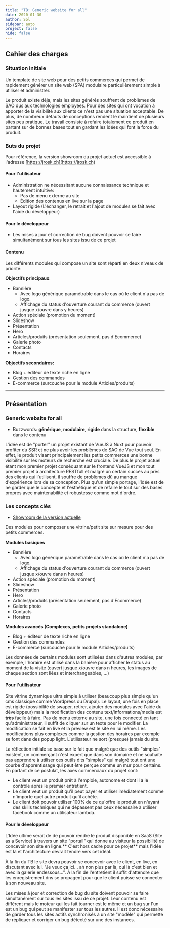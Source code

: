 ```yaml
---
title: "TB: Generic website for all"
date: 2020-01-30
author: Sol
sidebar: auto
project: false
hide: false
---
```


## Cahier des charges

### Situation initiale

Un template de site web pour des petits commerces qui permet de rapidement générer un site web (SPA) modulaire particulièrement simple à utiliser et administrer.

Le produit existe déja, mais les sites générés souffrent de problèmes de SAO dus aux technologies employées. Pour des sites qui ont vocation à apporter de la visibilité aux clients ce n'est pas une situation acceptable. De plus, de nombreux défauts de conceptions rendent le maintient de plusieurs sites peu pratique. Le travail consiste à refaire totalement ce produit en partant sur de bonnes bases tout en gardant les idées qui font la force du produit.

### Buts du projet

Pour référence, la version showroom du projet actuel est accessible à l'adresse [https://jrosk.ch](https://jrosk.ch)

#### Pour l'utilisateur
* Administration ne nécessitant aucune connaissance technique et hautement intuitive:
  * Pas de menu externe au site
  * Édition des contenus en live sur la page
* Layout rigide (L'échanger, le retrait et l'ajout de modules se fait avec l'aide du développeur)

#### Pour le développeur

* Les mises à jour et correction de bug doivent pouvoir se faire simultanément sur tous les sites issu de ce projet

#### Contenu
Les différents modules qui compose un site sont réparti en deux niveaux de priorité:

**Objectifs principaux**:
* Bannière
  * Avec logo générique paramétrable dans le cas où le client n'a pas de logo.
  * Affichage du status d'ouverture courant du commerce (ouvert jusque x/ouvre dans y heures)
* Action spéciale (promotion du moment)
* Slideshow
* Présentation
* Hero
* Articles/produits (présentation seulement, pas d'Ecommerce)
* Galerie photo
* Contacts
* Horaires

**Objectifs secondaires:**
* Blog + éditeur de texte riche en ligne
* Gestion des commandes
* E-commerce (surcouche pour le module Articles/produits)


---


## Présentation

### Generic website for all

* Buzzwords: **générique**, **modulaire**, **rigide** dans la structure, **flexible** dans le contenu

L'idée est de "porter" un projet existant de VueJS à Nuxt pour pouvoir profiter du SSR et ne plus avoir les problèmes de SAO de Vue tout seul. En effet, le produit visant principalement les petits commerces une bonne visibilité sur les moteurs de recherche est cruciale. De plus le projet actuel étant mon premier projet conséquant sur le frontend VueJS et mon tout premier projet à architecture RESTfull et malgré un certain succès au près des clients qui l'utilisent, il souffre de problèmes dû au manque d'expérience lors de sa conception. Plus qu'un simple portage, l'idée est de ne garder que le concepte et l'esthétique et de refaire le tout sur des bases propres avec maintenabilité et robustesse comme mot d'ordre.

### Les concepts clés

* [Showroom de la version actuelle](https://www.jrosk.ch/)

Des modules pour composer une vitrine/petit site sur mesure pour des petits commerces.

**Modules basiques**
* Bannière
  * Avec logo générique paramétrable dans le cas où le client n'a pas de logo.
  * Affichage du status d'ouverture courant du commerce (ouvert jusque x/ouvre dans n heures)
* Action spéciale (promotion du moment)
* Slideshow
* Présentation
* Hero
* Articles/produits (présentation seulement, pas d'Ecommerce)
* Galerie photo
* Contacts
* Horaires

**Modules avancés (Complexes, petits projets standalone)**
* Blog + éditeur de texte riche en ligne
* Gestion des commandes
* E-commerce (surcouche pour le module Articles/produits)

Les données de certains modules sont utilisées dans d'autres modules, par exemple, l'horaire est utilisé dans la banière pour afficher le status au moment de la visite (ouvert jusque x/ouvre dans n heures, les images de chaque section sont liées et interchangeables, ...)

#### Pour l'utilisateur
Site vitrine dynamique ultra simple à utiliser (beaucoup plus simple qu'un cms classique comme Wordpress ou Drupal). Le layout, une fois en place est rigide (possibilité de swaper, retirer, ajouter des modules avec l'aide du développeur) mais la modification des contenu text/informations/media est **très** facile à faire. Pas de menu externe au site, une fois connecté en tant qu'administrateur, il suffit de cliquer sur un texte pour le modifier. La modification se fait en live et la preview est le site en lui même. Les modifications plus complexes comme la gestion des horaires par exemple se font dans des popup light. L'utilisateur ne sort (presque) jamais du site.

La réflection initiale se base sur le fait que malgré que des outils "simples" existent, un commerçant n'est expert que dans son domaine et ne souhaite pas apprendre à utiliser ces outils dits "simples" qui malgré tout ont une courbe d'apprentissage qui peut être perçue comme un mur pour certains. En partant de ce postulat, les axes commerciaux du projet sont:

* Le client veut un produit prêt à l'emploie, autonome et dont il a le contrôle après le premier entretient.
* Le client veut un produit qu'il peut payer et utiliser imédiatement comme n'importe quel autre produit qu'il achète.
* Le client doit pouvoir utiliser 100% de ce qu'offre le produit en n'ayant des skills techniques qui ne dépassent pas ceux nécessaire à utiliser facebook comme un utilisateur lambda.

#### Pour le développeur
L'Idée ultime serait de de pouvoir rendre le produit disponible en SaaS (Site as a Service) à travers un site "portail" qui donne au visiteur la possibilité de concevoir son site en ligne.** C'est hors cadre pour ce projet** mais l'idée est là et l'architecture devrait tendre vers cet idéal.

À la fin du TB le site devra pouvoir se concevoir avec le client, en live, en discutant avec lui. "Je veux ça ici... ah non plus par là, oui là c'est bien et avec la galerie endessous...". À la fin de l'entretient il suffit d'attendre que les enregistrement dns se propagent pour que le client puisse se connecter à son nouveau site.

Les mises à jour et correction de bug du site doivent pouvoir se faire simultanément sur tous les sites issu de ce projet. Leur contenu est différent mais le moteur qui les fait tourner est le même et un bug sur l'un est un bug qui peut se manifester sur tous les autres. Il est donc nécessaire de garder tous les sites actifs synchronisés à un site "modèle" qui permette de répliquer et corriger un bug détecté sur une des instances.

